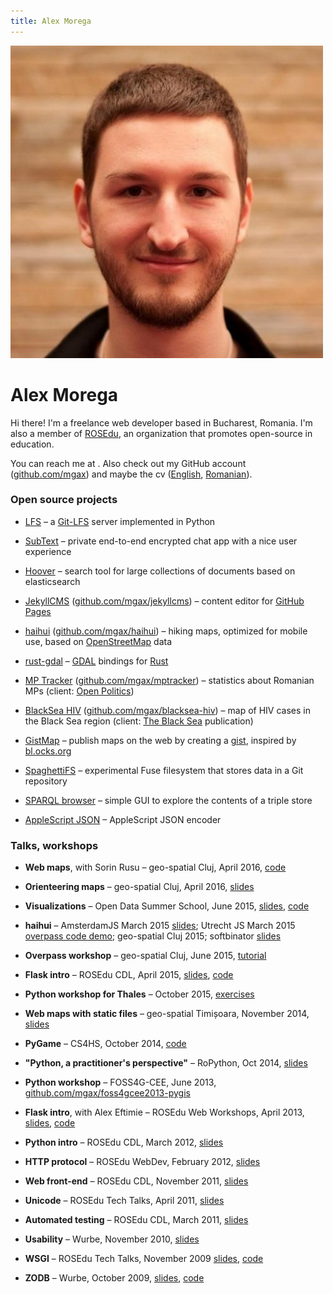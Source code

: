 ```yaml
---
title: Alex Morega
---
```

<p class="photo pull-right"><img src="photo.jpeg" class="img-rounded"></p>

# Alex Morega

Hi there! I'm a freelance web developer based in Bucharest,
Romania. I'm also a member of [ROSEdu](http://rosedu.org/),
an organization that promotes open-source in education.

You can reach me at <span id='the_contact'></span>. Also check out my GitHub
account ([github.com/mgax](https://github.com/mgax/)) and maybe the cv
([English](/cv-en.html), [Romanian](/cv-ro.html)).


### Open source projects

* [LFS](https://github.com/mgax/lfs) – a
  [Git-LFS](https://github.com/github/git-lfs) server implemented in Python

* [SubText](https://github.com/mgax/subtext.git) – private end-to-end encrypted
  chat app with a nice user experience

* [Hoover](https://github.com/mgax/hoover.git) – search tool for large
  collections of documents based on elasticsearch

* [JekyllCMS](http://jekyllcms.grep.ro)
  ([github.com/mgax/jekyllcms](https://github.com/mgax/jekyllcms)) – content
  editor for [GitHub Pages](https://pages.github.com/)

* [haihui](http://haihui.grep.ro)
  ([github.com/mgax/haihui](https://github.com/mgax/haihui)) – hiking maps,
  optimized for mobile use, based on
  [OpenStreetMap](http://www.openstreetmap.org/) data

* [rust-gdal](https://github.com/georust/rust-gdal) – [GDAL](http://gdal.org/)
  bindings for [Rust](http://www.rust-lang.org/)

* [MP Tracker](http://parlament.openpolitics.ro)
  ([github.com/mgax/mptracker](https://github.com/mgax/mptracker)) – statistics
  about Romanian MPs (client: [Open Politics](http://www.openpolitics.ro))

* [BlackSea HIV](http://mgax.github.io/blacksea-hiv/map.html)
  ([github.com/mgax/blacksea-hiv](https://github.com/mgax/blacksea-hiv)) – map
  of HIV cases in the Black Sea region (client: [The Black
  Sea](http://theblacksea.eu) publication)

* [GistMap](https://github.com/mgax/gistmap/wiki) – publish maps on the web by
  creating a [gist](https://gist.github.com), inspired by
  [bl.ocks.org](http://bl.ocks.org)

* [SpaghettiFS](https://github.com/mgax/SpaghettiFS) – experimental Fuse
  filesystem that stores data in a Git repository

* [SPARQL browser](https://github.com/mgax/sparql-browser) – simple GUI to
  explore the contents of a triple store

* [AppleScript JSON](https://github.com/mgax/applescript-json) – AppleScript
  JSON encoder


### Talks, workshops

* **Web maps**, with Sorin Rusu –
  geo-spatial Cluj, April 2016,
  [code](https://github.com/mgax/workshop-geocj2016-web)

* **Orienteering maps** –
  geo-spatial Cluj, April 2016,
  [slides](https://qp.grep.ro/geospatial-2016/orientare.pdf)

* **Visualizations** –
  Open Data Summer School, June 2015,
  [slides](https://grep.ro/quickpub/odss-vis.pdf),
  [code](https://github.com/mgax/workshop-odss-vis)

* **haihui** –
  AmsterdamJS March 2015
  [slides](https://grep.ro/quickpub/amsterdamjs-haihui/haihui.pdf);
  Utrecht JS March 2015 [overpass code
  demo](https://github.com/mgax/utrechtjs-map);
  geo-spatial Cluj 2015;
  softbinator [slides](https://grep.ro/quickpub/softbinator-haihui/slides.pdf)

* **Overpass workshop** –
  geo-spatial Cluj, June 2015,
  [tutorial](https://github.com/mgax/workshop-geocj2015-overpass/blob/master/README.md)

* **Flask intro** –
  ROSEdu CDL, April 2015,
  [slides](https://grep.ro/quickpub/cdl-flask-2015/flask.pdf),
  [code](https://github.com/mgax/workshop-cdl2015-flask)

* **Python workshop for Thales** –
  October 2015,
  [exercises](https://github.com/mgax/workshop-2014-10)

* **Web maps with static files** –
  geo-spatial Timișoara, November 2014,
  [slides](https://grep.ro/quickpub/geospatial-timisoara/geospatial-2014-timisoara.pdf)

* **PyGame** –
  CS4HS, October 2014, [code](https://github.com/mgax/cs4hs-pygame)

* **"Python, a practitioner's perspective"** –
  RoPython, Oct 2014,
  [slides](https://grep.ro/quickpub/ropython-2014/ropython.pdf)

* **Python workshop** –
  FOSS4G-CEE, June 2013,
  [github.com/mgax/foss4gcee2013-pygis](https://github.com/mgax/foss4gcee2013-pygis)

* **Flask intro**, with Alex Eftimie –
  ROSEdu Web Workshops, April 2013,
  [slides](https://docs.google.com/presentation/d/1Rv_iDDSm_aA8uQd5oVVL5VCWPncMzSXjhsfsmf4LONg/edit#slide=id.p),
  [code](https://github.com/mgax/minitwitter)

* **Python intro** –
  ROSEdu CDL, March 2012,
  [slides](https://grep.ro/quickpub/cdl-python-2012/code/)

* **HTTP protocol** –
  ROSEdu WebDev, February 2012,
  [slides](https://grep.ro/quickpub/webdev-http/slides/slides.html)

* **Web front-end** –
  ROSEdu CDL, November 2011,
  [slides](https://grep.ro/quickpub/cdl-web-frontend/slides.html)

* **Unicode** –
  ROSEdu Tech Talks, April 2011,
  [slides](https://grep.ro/quickpub/rtt-unicode/unicode.pdf)

* **Automated testing** –
  ROSEdu CDL, March 2011,
  [slides](https://grep.ro/quickpub/cdl-testing/slides/testing.pdf)

* **Usability** –
  Wurbe, November 2010,
  [slides](https://grep.ro/quickpub/wurbe-usability/)

* **WSGI** –
  ROSEdu Tech Talks, November 2009
  [slides](https://grep.ro/quickpub/rtt-wsgi/slides/slides.pdf),
  [code](https://grep.ro/quickpub/rtt-wsgi/demo/)

* **ZODB** –
  Wurbe, October 2009,
  [slides](https://grep.ro/quickpub/wurbe25/slides/slides.pdf),
  [code](https://grep.ro/quickpub/wurbe25/demo/)


<script>
  (function() {
    var m = ['x@gr', '.ro', 'ale', 'ep', 'lto', 'mai'];
    var a = m[2] + m[0] + m[3] + m[1];
    var span = document.getElementById('the_contact');
    span.innerHTML = '<a href="'+m[5]+m[4]+':'+a+'">'+a+'</a>';
  })();
</script>
